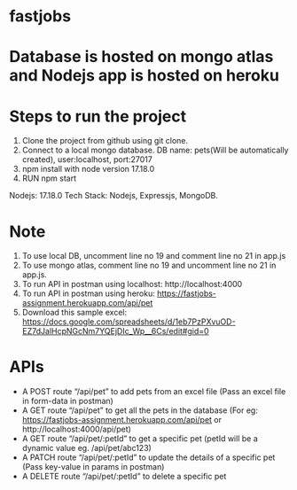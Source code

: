 # fastjobs
# Database is hosted on mongo atlas and Nodejs app is hosted on heroku

# Steps to run the project
1. Clone the project from github using git clone.
2. Connect to a local mongo database. DB name: pets(Will be automatically created), user:localhost, port:27017
3. npm install with node version 17.18.0
4. RUN npm start

Nodejs: 17.18.0
Tech Stack: Nodejs, Expressjs, MongoDB.

# Note
1. To use local DB, uncomment line no 19 and comment line no 21 in app.js
2. To use mongo atlas, comment line no 19 and uncomment line no 21 in app.js.
3. To run API in postman using localhost: http://localhost:4000
4. To run API in postman using heroku: https://fastjobs-assignment.herokuapp.com/api/pet
5. Download this sample excel: https://docs.google.com/spreadsheets/d/1eb7PzPXvuOD-EZ7dJalHcpNGcNm7YQEjDIc_Wp__6Cs/edit#gid=0

# APIs

- A POST route “/api/pet” to add pets from an excel file (Pass an excel file in form-data in postman)
- A GET route “/api/pet” to get all the pets in the database (For eg: https://fastjobs-assignment.herokuapp.com/api/pet or http://localhost:4000/api/pet)
- A GET route “/api/pet/:petId” to get a specific pet (petId will be a dynamic value eg. /api/pet/abc123)
- A PATCH route “/api/pet/:petId” to update the details of a specific pet (Pass key-value in params in postman)
- A DELETE route “/api/pet/:petId” to delete a specific pet
